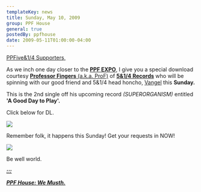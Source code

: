 ```yaml
---
templateKey: news
title: Sunday, May 10, 2009
group: PPF House
general: true
postedBy: ppfhouse
date: 2009-05-11T01:00:00-04:00
---
```

[PPFive&amp;1/4 Supporters,](http://www.twitter.com/ppfhouse)

As we inch one day closer to the [**PPF EXPO**](http://www.facebook.com/home.php#/event.php?eid=95326836426&ref=ts), I give you a special download courtesy [**Professor Fingers** (a.k.a. ProF)](http://www.myspace.com/professorfingers) of [**5&amp;1/4 Records**](http://www.5and1quarter.com) who will be spinning with our good friend and 5&amp;1/4 head honcho, [Vangel](http://www.myspace.com/vangelmusic) this **Sunday.**

This is the 2nd single off his upcoming record *(SUPERORGANISM)* entitled **'A Good Day to Play'.**

Click below for DL.

[![](http://c3.ac-images.myspacecdn.com/images02/84/l_9b55bfa2175e4da69ca2d34730c857d2.jpg)](http://www.5and1quarter.com/ProF_A_Good_Day_to_Play.zip)

Remember folk, it happens this Sunday! Get your requests in NOW!

[![](http://photos-d.ak.fbcdn.net/photos-ak-snc1/v3346/68/108/640110502/n640110502_6867715_7869626.jpg)](http://photos-d.ak.fbcdn.net/photos-ak-snc1/v3346/68/108/640110502/n640110502_6867715_7869626.jpg)

Be well world.

[***:::*** ](http://www.youtube.com/ppfhouse)

[***PPF House: We Musth.***](http://www.youtube.com/ppfhouse)